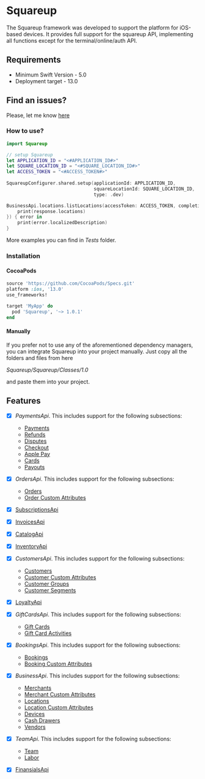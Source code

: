 # Squareup

The Squareup framework was developed to support the platform for iOS-based devices. It provides full support for the squareup API, implementing all functions except for the terminal/online/auth API.

## Requirements

 - Minimum Swift Version - 5.0
 - Deployment target - 13.0

## Find an issues?

Please, let me know [here](https://github.com/vlozhnikov/Squareup/issues)

### How to use?

```swift
import Squareup

// setup Squareup
let APPLICATION_ID = "<#APPLICATION_ID#>"
let SQUARE_LOCATION_ID = "<#SQUARE_LOCATION_ID#>"
let ACCESS_TOKEN = "<#ACCESS_TOKEN#>"
        
SquareupConfigurer.shared.setup(applicationId: APPLICATION_ID,
                                squareLocationId: SQUARE_LOCATION_ID,
                                type: .dev)

BusinessApi.locations.listLocations(accessToken: ACCESS_TOKEN, completion: { response in
    print(response.locations)
}) { error in
    print(error.localizedDescription)
}
```

More examples you can find in *Tests* folder.

### Installation

#### CocoaPods

```ruby
source 'https://github.com/CocoaPods/Specs.git'
platform :ios, '13.0'
use_frameworks!

target 'MyApp' do
  pod 'Squareup', '~> 1.0.1'
end
```

#### Manually

If you prefer not to use any of the aforementioned dependency managers, you can integrate Squareup into your project manually. Just copy all the folders and files from here

*Squareup/Squareup/Classes/1.0*

and paste them into your project.

## Features

- [x] *PaymentsApi*. This includes support for the following subsections:

    - [Payments](https://developer.squareup.com/reference/square/payments-api)
    - [Refunds](https://developer.squareup.com/reference/square/refunds-api)
    - [Disputes](https://developer.squareup.com/reference/square/disputes-api)
    - [Checkout](https://developer.squareup.com/reference/square/checkout-api)
    - [Apple Pay](https://developer.squareup.com/reference/square/apple-pay-api)
    - [Cards](https://developer.squareup.com/reference/square/cards-api)
    - [Payouts](https://developer.squareup.com/reference/square/payouts-api)

- [x] *OrdersApi*. This includes support for the following subsections:

   - [Orders](https://developer.squareup.com/reference/square/orders-api)
   - [Order Custom Attributes](https://developer.squareup.com/reference/square/order-custom-attributes-api)
     
- [x] [SubscriptionsApi](https://developer.squareup.com/reference/square/subscriptions-api)
- [x] [InvoicesApi](https://developer.squareup.com/reference/square/invoices-api)
- [x] [CatalogApi](https://developer.squareup.com/reference/square/catalog-api)
- [x] [InventoryApi](https://developer.squareup.com/reference/square/inventory-api)

- [x] *CustomersApi*. This includes support for the following subsections:

   - [Customers](https://developer.squareup.com/reference/square/customers-api)
   - [Customer Custom Attributes](https://developer.squareup.com/reference/square/customer-custom-attributes-api)
   - [Customer Groups](https://developer.squareup.com/reference/square/customer-groups-api)
   - [Customer Segments](https://developer.squareup.com/reference/square/customer-segments-api)
     
- [x] [LoyaltyApi](https://developer.squareup.com/reference/square/loyalty-api)

- [x] *GiftCardsApi*. This includes support for the following subsections:

   - [Gift Cards](https://developer.squareup.com/reference/square/gift-cards-api)
   - [Gift Card Activities](https://developer.squareup.com/reference/square/gift-card-activities-api)
     
- [x] *BookingsApi*. This includes support for the following subsections:

   - [Bookings](https://developer.squareup.com/reference/square/bookings-api)
   - [Booking Custom Attributes](https://developer.squareup.com/reference/square/booking-custom-attributes-api)
     
- [x] *BusinessApi*. This includes support for the following subsections:

   - [Merchants](https://developer.squareup.com/reference/square/merchants-api)
   - [Merchant Custom Attributes](https://developer.squareup.com/reference/square/merchant-custom-attributes-api)
   - [Locations](https://developer.squareup.com/reference/square/locations-api)
   - [Location Custom Attributes](https://developer.squareup.com/reference/square/location-custom-attributes-api)
   - [Devices](https://developer.squareup.com/reference/square/devices-api)
   - [Cash Drawers](https://developer.squareup.com/reference/square/cash-drawers-api)
   - [Vendors](https://developer.squareup.com/reference/square/vendors-api)
     
- [x] *TeamApi*. This includes support for the following subsections:

   - [Team](https://developer.squareup.com/reference/square/team-api)
   - [Labor](https://developer.squareup.com/reference/square/labor-api)
     
- [x] [FinansialsApi](https://developer.squareup.com/reference/square/bank-accounts-api)
